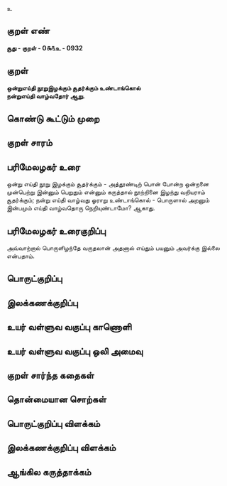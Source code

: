 உ

## குறள் எண் 

**சூது - குறள் - 0௯௩உ - 0932**

## குறள் 

**ஒன்றுஎய்தி நூறுஇழக்கும் சூதர்க்கும் உண்டாங்கொல்  
நன்றுஎய்தி வாழ்வதோர் ஆறு.** 

## கொண்டு கூட்டும் முறை


## குறள் சாரம் 


## பரிமேலழகர் உரை

ஒன்று எய்தி நூறு இழக்கும் சூதர்க்கும் - அத்தூண்டிற் பொன் போன்ற ஒன்றனை முன்பெற்று இன்னும் பெறுதும் என்னும் கருத்தால் நூற்றினை இழந்து வறியராம் சூதர்க்கும்; நன்று எய்தி வாழ்வது ஓராறு உண்டாங்கொல் - பொருளால் அறனும் இன்பமும் எய்தி வாழ்வதொரு நெறியுண்டாமோ? ஆகாது.

## பரிமேலழகர் உரைகுறிப்பு   

அவ்வாற்றால் பொருளிழந்தே வருதலான் அதனால் எய்தும் பயனும் அவர்க்கு இல்லை என்பதாம்.

## பொருட்குறிப்பு 


## இலக்கணக்குறிப்பு  


## உயர் வள்ளுவ வகுப்பு காணொளி


## உயர் வள்ளுவ வகுப்பு ஒலி அமைவு 

 
## குறள் சார்ந்த கதைகள் 


## தொன்மையான சொற்கள்


## பொருட்குறிப்பு விளக்கம்


## இலக்கணக்குறிப்பு விளக்கம்


## ஆங்கில கருத்தாக்கம் 


